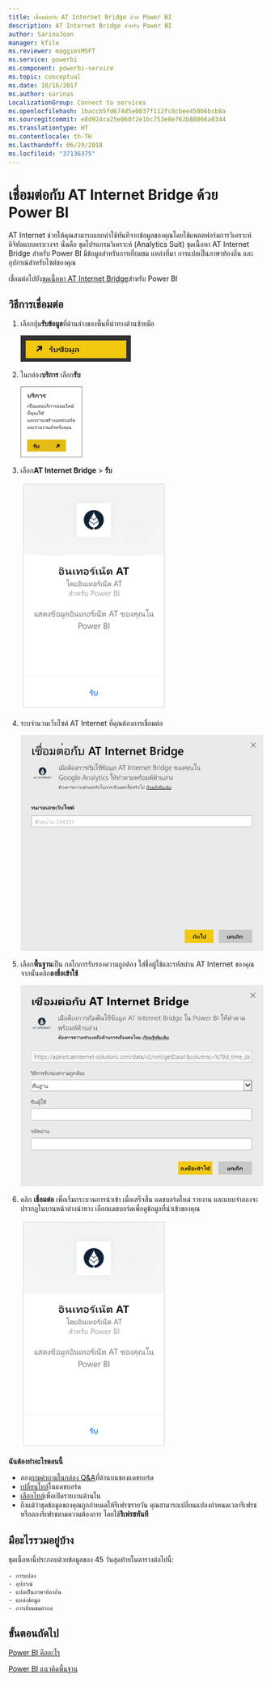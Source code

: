 ```yaml
---
title: เชื่อมต่อกับ AT Internet Bridge ด้วย Power BI
description: AT Internet Bridge สำหรับ Power BI
author: SarinaJoan
manager: kfile
ms.reviewer: maggiesMSFT
ms.service: powerbi
ms.component: powerbi-service
ms.topic: conceptual
ms.date: 10/16/2017
ms.author: sarinas
LocalizationGroup: Connect to services
ms.openlocfilehash: 1baccb5fd674d5e0037f112fc8cbee450b6bcb8a
ms.sourcegitcommit: e8d924ca25e060f2e1bc753e8e762b88066a0344
ms.translationtype: HT
ms.contentlocale: th-TH
ms.lasthandoff: 06/29/2018
ms.locfileid: "37136375"
---
```

# <a name="connect-to-at-internet-bridge-with-power-bi"></a>เชื่อมต่อกับ AT Internet Bridge ด้วย Power BI
AT Internet ช่วยให้คุณสามารถแยกค่าใช้ทันทีจากข้อมูลของคุณโดยใช้แพลตฟอร์มการวิเคราะห์ดิจิทัลแบบครบวงจร นั่นคือ ชุดโปรแกรมวิเคราะห์ (Analytics Suit) ชุดเนื้อหา AT Internet Bridge สำหรับ Power BI มีข้อมูลสำหรับการเยี่ยมชม แหล่งที่มา การแปลเป็นภาษาท้องถิ่น และอุปกรณ์สำหรับไซต์ของคุณ

เชื่อมต่อไปยัง[ชุดเนื้อหา AT Internet Bridge](https://app.powerbi.com/getdata/services/at-internet-bridge)สำหรับ Power BI

## <a name="how-to-connect"></a>วิธีการเชื่อมต่อ
1. เลือกปุ่ม**รับข้อมูล**ที่ด้านล่างของพื้นที่นำทางด้านซ้ายมือ
   
   ![](media/service-connect-to-at-internet/pbi_getdata.png) 
2. ในกล่อง**บริการ** เลือก**รับ**
   
   ![](media/service-connect-to-at-internet/pbi_getservices.png) 
3. เลือก**AT Internet Bridge** \> **รับ**
   
   ![](media/service-connect-to-at-internet/atinternet.png)
4. ระบจำนวนเว็บไซต์ AT Internet ที่คุณต้องการเชื่อมต่อ
   
   ![](media/service-connect-to-at-internet/params.png)
5. เลือก**พื้นฐาน**เป็น กลไกการรับรองความถูกต้อง ใส่ชื่อผู้ใช้และรหัสผ่าน AT Internet ของคุณ จากนั้นคลิก**ลงชื่อเข้าใช้**
   
   ![](media/service-connect-to-at-internet/creds.png)
6. คลิก **เชื่อมต่อ** เพื่อเริ่มกระบวนการนำเข้า เมื่อเสร็จสิ้น แดชบอร์ดใหม่ รายงาน และแบบจำลองจะปรากฏในบานหน้าต่างนำทาง เลือกแดชบอร์ดเพื่อดูข้อมูลที่นำเข้าของคุณ
   
    ![](media/service-connect-to-at-internet/atinternet.png)

**ฉันต้องทำอะไรตอนนี้**

* ลอง[ถามคำถามในกล่อง Q&A](power-bi-q-and-a.md)ที่ด้านบนของแดชบอร์ด
* [เปลี่ยนไทล์](service-dashboard-edit-tile.md)ในแดชบอร์ด
* [เลือกไทล์](service-dashboard-tiles.md)เพื่อเปิดรายงานด้านใน
* ถึงแม้ว่าชุดข้อมูลของคุณถูกกำหนดให้รีเฟรซรายวัน คุณสามารถเปลี่ยนแปลงกำหนดเวลารีเฟรช หรือลองรีเฟรชตามความต้องการ โดยใช้**รีเฟรชทันที**

## <a name="whats-included"></a>มีอะไรรวมอยู่บ้าง
ชุดเนื้อหานี้ประกอบด้วยข้อมูลของ 45 วันสุดท้ายในตารางต่อไปนี้:  

    - การแปลง  
    - อุปกรณ์  
    - แปลเป็นภาษาท้องถิ่น  
    - แหล่งข้อมูล  
    - การเยี่ยมชมสากล  

## <a name="next-steps"></a>ขั้นตอนถัดไป
[Power BI คืออะไร](power-bi-overview.md)

[Power BI แนวคิดพื้นฐาน](service-basic-concepts.md)

